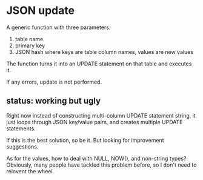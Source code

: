 # JSON update

A generic function with three parameters:

1. table name
2. primary key
3. JSON hash where keys are table column names, values are new values

The function turns it into an UPDATE statement on that table and executes it.

If any errors, update is not performed.

## status:  working but ugly

Right now instead of constructing multi-column UPDATE statement string, it just loops through JSON key/value pairs, and creates multiple UPDATE statements.

If this is the best solution, so be it.  But looking for improvement suggestions.

As for the values, how to deal with NULL, NOW(), and non-string types?  Obviously, many people have tackled this problem before, so I don't need to reinvent the wheel.

